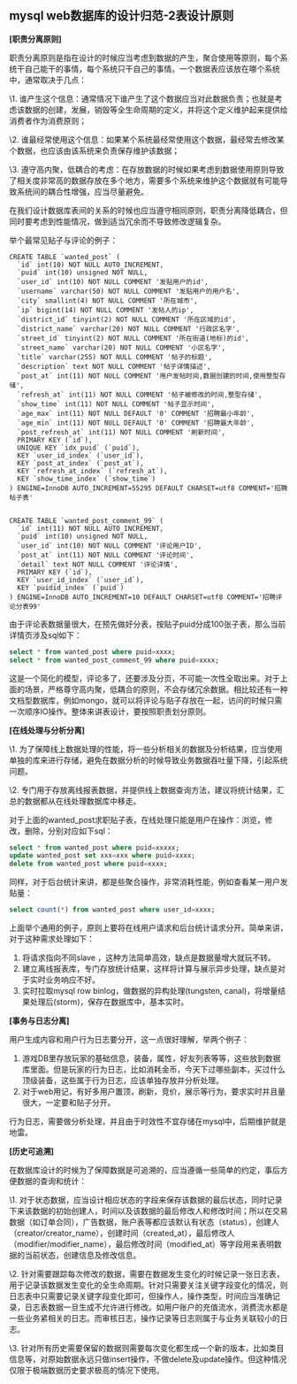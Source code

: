 ## mysql web数据库的设计归范-2表设计原则

**[职责分离原则]**

职责分离原则是指在设计的时候应当考虑到数据的产生，聚合使用等原则，每个系统干自己能干的事情，每个系统只干自己的事情。一个数据表应该放在哪个系统中，通常取决于几点：

\1. 谁产生这个信息：通常情况下谁产生了这个数据应当对此数据负责；也就是考虑该数据的创建，发展，销毁等全生命周期的定义，并将这个定义维护起来提供给消费者作为消费原则；

\2. 谁最经常使用这个信息：如果某个系统最经常使用这个数据，最经常去修改某个数据，也应该由该系统来负责保存维护该数据；

\3. 遵守高内聚，低耦合的考虑：在存放数据的时候如果考虑到数据使用原则导致了相关度非常高的数据存放在多个地方，需要多个系统来维护这个数据就有可能导致系统间的耦合性增强，应当尽量避免。

在我们设计数据库表间的关系的时候也应当遵守相同原则，职责分离降低耦合，但同时要考虑到性能情况，做到适当冗余而不导致修改逻辑复杂。

举个最常见贴子与评论的例子：

```mysql
CREATE TABLE `wanted_post` (
  `id` int(10) NOT NULL AUTO_INCREMENT,
  `puid` int(10) unsigned NOT NULL,
  `user_id` int(10) NOT NULL COMMENT '发贴用户的id',
  `username` varchar(50) NOT NULL COMMENT '发贴用户的用户名',
  `city` smallint(4) NOT NULL COMMENT '所在城市',
  `ip` bigint(14) NOT NULL COMMENT '发帖人的ip',
  `district_id` tinyint(2) NOT NULL COMMENT '所在区域的id',
  `district_name` varchar(20) NOT NULL COMMENT '行政区名字',
  `street_id` tinyint(2) NOT NULL COMMENT '所在街道(地标)的id',
  `street_name` varchar(20) NOT NULL COMMENT '小区名字',
  `title` varchar(255) NOT NULL COMMENT '帖子的标题',
  `description` text NOT NULL COMMENT '帖子详情描述',
  `post_at` int(11) NOT NULL COMMENT '用户发帖时间,数据创建的时间,使用整型存储',
  `refresh_at` int(11) NOT NULL COMMENT '帖子被修改的时间,整型存储',
  `show_time` int(11) NOT NULL COMMENT '帖子显示时间',
  `age_max` int(11) NOT NULL DEFAULT '0' COMMENT '招聘最小年龄',
  `age_min` int(11) NOT NULL DEFAULT '0' COMMENT '招聘最大年龄',
  `post_refresh_at` int(11) NOT NULL COMMENT '刷新时间',
  PRIMARY KEY (`id`),
  UNIQUE KEY `idx_puid` (`puid`),
  KEY `user_id_index` (`user_id`),
  KEY `post_at_index` (`post_at`),
  KEY `refresh_at_index` (`refresh_at`),
  KEY `show_time_index` (`show_time`)
) ENGINE=InnoDB AUTO_INCREMENT=55295 DEFAULT CHARSET=utf8 COMMENT='招聘帖子表'


CREATE TABLE `wanted_post_comment_99` (
  `id` int(11) NOT NULL AUTO_INCREMENT,
  `puid` int(10) unsigned NOT NULL,
  `user_id` int(10) NOT NULL COMMENT '评论用户ID',
  `post_at` int(11) NOT NULL COMMENT '评论时间',
  `detail` text NOT NULL COMMENT '评论详情',
  PRIMARY KEY (`id`),
  KEY `user_id_index` (`user_id`),
  KEY `puidid_index` (`puid`)
) ENGINE=InnoDB AUTO_INCREMENT=10 DEFAULT CHARSET=utf8 COMMENT='招聘评论分表99'
```

由于评论表数据量很大，在预先做好分表，按贴子puid分成100张子表，那么当前详情页涉及sql如下：

```sql
select * from wanted_post where puid=xxxx;
select * from wanted_post_comment_99 where puid=xxxx;
```

这是一个简化的模型，评论多了，还要涉及分页，不可能一次性全取出来。对于上面的场景，严格尊守高内聚，低耦合的原则，不会存储冗余数据。相比较还有一种文档型数据库，例如mongo，就可以将评论与贴子存放在一起，访问的时候只需一次顺序IO操作。整体来讲表设计，要按照职责划分原则。



**[在线处理与分析分离]**

\1. 为了保障线上数据处理的性能，将一些分析相关的数据及分析结果，应当使用单独的库来进行存储，避免在数据分析的时候导致业务数据吞吐量下降，引起系统问题。

\2. 专门用于存放离线报表数据，并提供线上数据查询方法，建议将统计结果，汇总的数据都从在线处理数据库中移走。

对于上面的wanted_post求职贴子表，在线处理只能是用户在操作：浏览，修改，删除，分别对应如下sql：

```sql
select * from wanted_post where puid=xxxxx;
update wanted_post set xxx=xxx where puid=xxxx;
delete from wanted_post where puid=xxxx;
```



同样，对于后台统计来讲，都是些聚合操作，非常消耗性能，例如查看某一用户发贴量：

```sql
select count(*) from wanted_post where user_id=xxxx;
```



上面举个通用的例子，原则上要将在线用户请求和后台统计请求分开。简单来讲，对于这种需求处理如下：

1. 将请求指向不同slave ，这种方法简单高效，缺点是数据量增大就玩不转。
2. 建立离线报表库，专门存放统计结果，这样将计算与展示异步处理，缺点是对于实时业务响应不好。
3. 实时拉取mysql row binlog，做数据的异构处理(tungsten, canal)，将增量结果处理后(storm)，保存在数据库中，基本实时。



**[事务与日志分离]**

用户生成内容和用户行为日志要分开，这一点很好理解，举两个例子：

1. 游戏DB里存放玩家的基础信息，装备，属性，好友列表等等，这些放到数据库里面。但是玩家的行为日志，比如消耗金币，今天下过哪些副本，买过什么顶级装备，这些属于行为日志，应该单独存放并分析处理。 
2. 对于web用记，有好多用户置顶，刷新，竞价，展示等行为，要求实时并且量很大，一定要和贴子分开。

行为日志，需要做分析处理，并且由于时效性不宜存储在mysql中，后期维护就是地雷。



**[历史可追溯]**

在数据库设计的时候为了保障数据是可追溯的，应当遵循一些简单的约定，事后方便数据的查询和统计：

\1. 对于状态数据，应当设计相应状态的字段来保存该数据的最后状态，同时记录下来该数据的初始创建人，时间以及该数据的最后修改人和修改时间；所以在交易数据（如订单合同），广告数据，账户表等都应该默认有状态（status），创建人（creator/creator_name），创建时间（created_at），最后修改人（modifier/modifier_name），最后修改时间（modified_at）等字段用来表明数据的当前状态，创建信息及修改信息。

\2. 针对需要跟踪每次修改的数据，需要在数据发生变化的时候记录一张日志表，用于记录该数据发生变化的全生命周期。针对只需要关注关键字段变化的情况，则日志表中只需要记录关键字段变化即可，但操作人，操作类型，时间应当准确记录，日志表数据一旦生成不允许进行修改。如用户账户的充值流水，消费流水都是一些业务紧相关的日志。而审核日志，操作记录等日志则属于与业务关联较小的日志。

\3. 针对所有历史需要保留的数据则需要每次变化都生成一个新的版本，比如类目信息等，对原始数据永远只做insert操作，不做delete及update操作。但这种情况仅限于极端数据历史要求极高的情况下使用。
